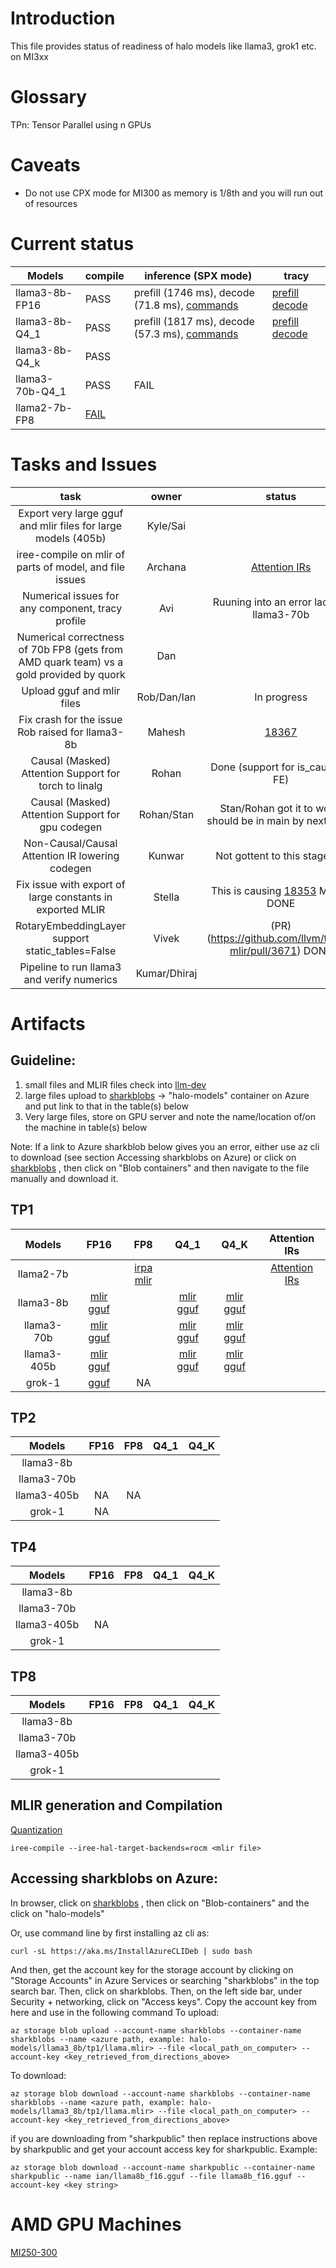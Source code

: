 
# Introduction
This file provides status of readiness of halo models like llama3, grok1 etc. on MI3xx 

# Glossary
TPn: Tensor Parallel using n GPUs

# Caveats
- Do not use CPX mode for MI300 as memory is 1/8th and you will run out of resources

# Current status

|Models | compile | inference (SPX mode) | tracy |
|---|---|---|---|
|llama3-8b-FP16| PASS | prefill (1746 ms), decode (71.8 ms), [commands](https://gist.github.com/aviator19941/f10b5b7a7c3975de4363450b4d7ec68f) | [prefill](https://sharkpublic.blob.core.windows.net/sharkpublic/avi/llama8b_f16_prefill.tracy) [decode](https://sharkpublic.blob.core.windows.net/sharkpublic/avi/llama8b_f16_decode.tracy) |
|llama3-8b-Q4_1| PASS | prefill (1817 ms), decode (57.3 ms), [commands](https://gist.github.com/aviator19941/f10b5b7a7c3975de4363450b4d7ec68f) | [prefill](https://sharkpublic.blob.core.windows.net/sharkpublic/avi/llama8b_q4_1_prefill_v2.tracy) [decode](https://sharkpublic.blob.core.windows.net/sharkpublic/avi/llama8b_q4_1_decode_v2.tracy) |
|llama3-8b-Q4_k| PASS | | |
|llama3-70b-Q4_1| PASS | FAIL | |
|llama2-7b-FP8| [FAIL](https://github.com/iree-org/iree/issues/18367)| | |

# Tasks and Issues
task      | owner      | status
:-------: | :--------: |:-------:
Export very large gguf and mlir files for large models (405b) | Kyle/Sai | 
iree-compile on mlir of parts of model, and file issues | Archana | [Attention IRs](https://github.com/nod-ai/llm-dev/tree/main/models/llama_attention_irs)
Numerical issues for any component, tracy profile | Avi | Ruuning into an error laoding llama3-70b
Numerical correctness of 70b FP8 (gets from AMD quark team) vs a gold provided by quork | Dan |
Upload gguf and mlir files | Rob/Dan/Ian | In progress
Fix crash for the issue Rob raised for llama3-8b | Mahesh | [18367](https://github.com/iree-org/iree/issues/18367)
Causal (Masked) Attention Support for torch to linalg | Rohan | Done (support for is_causal in FE)
Causal (Masked) Attention Support for gpu codegen | Rohan/Stan | Stan/Rohan got it to work, should be in main by next week
Non-Causal/Causal Attention IR lowering codegen | Kunwar | Not gottent to this stage yet
Fix issue with export of large constants in exported MLIR | Stella | This is causing [18353](https://github.com/iree-org/iree/issues/18353) Mostly DONE
RotaryEmbeddingLayer support static_tables=False | Vivek | (PR)(https://github.com/llvm/torch-mlir/pull/3671) DONE
Pipeline to run llama3 and verify numerics | Kumar/Dhiraj | 

# Artifacts

## Guideline:
1) small files and MLIR files check into [llm-dev](https://github.com/nod-ai/llm-dev)
2) large files upload to [sharkblobs](https://portal.azure.com/#@amdcloud.onmicrosoft.com/resource/subscriptions/8c190d1b-eb91-48d5-bec5-3e7cb7412e6c/resourceGroups/pdue-nod-ai-rg/providers/Microsoft.Storage/storageAccounts/sharkblobs/storagebrowser) -> "halo-models" container on Azure and put link to that in the table(s) below
3) Very large files, store on GPU server and note the name/location of/on the machine in table(s) below 

Note: If a link to Azure sharkblob below gives you an error, either use az cli to download (see section Accessing sharkblobs on Azure) or click on [sharkblobs](https://portal.azure.com/#@amdcloud.onmicrosoft.com/resource/subscriptions/8c190d1b-eb91-48d5-bec5-3e7cb7412e6c/resourceGroups/pdue-nod-ai-rg/providers/Microsoft.Storage/storageAccounts/sharkblobs/storagebrowser) , then click on "Blob containers" and then navigate to the file manually and download it. 

## TP1
Models           |     FP16        |   FP8           |     Q4_1         |    Q4_K       |    Attention IRs
:--------------: | :-------------: |:----------------:|:---------------:|:-------------:|:------------------:
llama2-7b | | [irpa](https://sharkblobs.blob.core.windows.net/dan/qdq_full_transpose.irpa) [mlir](https://sharkblobs.blob.core.windows.net/dan/batch_llama_v1.mlir) | | | [Attention IRs](https://github.com/nod-ai/llm-dev/tree/main/models/llama_attention_irs)
llama3-8b | [mlir](https://sharkpublic.blob.core.windows.net/sharkpublic/llm-dev/llama3_8b/llama8b_f16.mlir) [gguf](https://sharkpublic.blob.core.windows.net/sharkpublic/llm-dev/llama3_8b/llama8b_f16.gguf) | | [mlir](https://sharkpublic.blob.core.windows.net/sharkpublic/llm-dev/llama3_8b/llama8b_q4_1.mlir) [gguf](https://sharkpublic.blob.core.windows.net/sharkpublic/llm-dev/llama3_8b/llama8b_q4_1.gguf) | [mlir](https://sharkpublic.blob.core.windows.net/sharkpublic/llm-dev/llama3_8b/llama8b_q4_k.mlir) [gguf](https://sharkpublic.blob.core.windows.net/sharkpublic/llm-dev/llama3_8b/llama8b_Q4_K.gguf) |
llama3-70b | [mlir](https://sharkpublic.blob.core.windows.net/sharkpublic/llm-dev/llama3_70b/llama70b_f16.mlir) [gguf](https://sharkpublic.blob.core.windows.net/sharkpublic/llm-dev/llama3_70b/llama70b_f16.gguf) | | [mlir](https://sharkpublic.blob.core.windows.net/sharkpublic/llm-dev/llama3_70b/llama70b_q4_1.mlir) [gguf](https://sharkpublic.blob.core.windows.net/sharkpublic/llm-dev/llama3_70b/llama70b_q4_1.gguf) | [mlir](https://sharkpublic.blob.core.windows.net/sharkpublic/llm-dev/llama3_70b/llama70b_q4_k.mlir) [gguf](https://sharkpublic.blob.core.windows.net/sharkpublic/llm-dev/llama3_70b/llama70b_q4_k.gguf) |
llama3-405b | [mlir](https://sharkpublic.blob.core.windows.net/sharkpublic/llm-dev/llama3_405b/llama405b_fp16.mlir) [gguf](https://sharkpublic.blob.core.windows.net/sharkpublic/llm-dev/llama3_405b/llama405b_fp16.gguf) | | [mlir](https://sharkpublic.blob.core.windows.net/sharkpublic/llm-dev/llama3_405b/llama405b_q4_1.mlir) [gguf](https://sharkpublic.blob.core.windows.net/sharkpublic/llm-dev/llama3_405b/llama405b_q4_1.gguf) | [mlir](https://sharkpublic.blob.core.windows.net/sharkpublic/llm-dev/llama3_405b/llama405b_q4_k.mlir) [gguf](https://sharkpublic.blob.core.windows.net/sharkpublic/llm-dev/llama3_405b/llama405b_q4_k.gguf) |
grok-1 | [gguf](https://sharkpublic.blob.core.windows.net/sharkpublic/llm-dev/grok_1/grok-1-f16.gguf) |NA | | |

## TP2
Models           |     FP16        |   FP8           |     Q4_1     |  Q4_K
:--------------: | :-------------: |:----------------:|:----------------: | :----------------:
llama3-8b | | |
llama3-70b | | |
llama3-405b |NA |NA |
grok-1 |NA | |


## TP4
Models           |     FP16        |   FP8           |     Q4_1   |  Q4_K
:--------------: | :-------------: |:----------------:|:----------------:| :----------------:
llama3-8b | | |
llama3-70b | | |
llama3-405b |NA | |
grok-1 | | |

## TP8
Models           |     FP16        |   FP8           |     Q4_1 |  Q4_K
:--------------: | :-------------: |:----------------:|:----------------:| :----------------:
llama3-8b | | | 
llama3-70b | | |
llama3-405b | | |
grok-1 | | |

## MLIR generation and Compilation
[Quantization](https://github.com/nod-ai/llm-dev/blob/main/Quantization.md)
```
iree-compile --iree-hal-target-backends=rocm <mlir file>
```

## Accessing sharkblobs on Azure:
In browser, click on [sharkblobs](https://portal.azure.com/#@amdcloud.onmicrosoft.com/resource/subscriptions/8c190d1b-eb91-48d5-bec5-3e7cb7412e6c/resourceGroups/pdue-nod-ai-rg/providers/Microsoft.Storage/storageAccounts/sharkblobs/storagebrowser) , then click on "Blob-containers" and the click on "halo-models"

Or, use command line by first installing az cli as:
```
curl -sL https://aka.ms/InstallAzureCLIDeb | sudo bash
```
And then, get the account key for the storage account by clicking on "Storage Accounts" in Azure Services or searching "sharkblobs" in the top search bar. Then, click on sharkblobs. Then, on the left side bar, under Security + networking, click on "Access keys". Copy the account key from here and use in the following command
To upload:
```
az storage blob upload --account-name sharkblobs --container-name sharkblobs --name <azure path, example: halo-models/llama3_8b/tp1/llama.mlir> --file <local_path_on_computer> --account-key <key_retrieved_from_directions_above>
```

To download:
```
az storage blob download --account-name sharkblobs --container-name sharkblobs --name <azure path, example: halo-models/llama3_8b/tp1/llama.mlir> --file <local_path_on_computer> --account-key <key_retrieved_from_directions_above>
```

if you are downloading from "sharkpublic" then replace instructions above by sharkpublic and get your account access key for sharkpublic.
Example:
```
az storage blob download --account-name sharkpublic --container-name sharkpublic --name ian/llama8b_f16.gguf --file llama8b_f16.gguf --account-key <key string>
```

# AMD GPU Machines
[MI250-300](https://github.com/nod-ai/playbook/blob/main/HOWTO/access-mi250-mi300.md)
